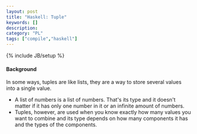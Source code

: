 ```yaml
--- 
layout: post 
title: "Haskell: Tuple" 
keywords: [] 
description: 
category: "PL"
tags: ["compile","haskell"] 
--- 
```

{% include JB/setup %}

#### Background
In some ways, tuples are like lists, they are a way to store several values into
a single value.
- A list of numbers is a list of numbers. That's its type and it doesn't matter
  if it has only one number in it or an infinite amount of numbers.
- Tuples, however, are used when you know exactly how many values you want to
  combine and its type depends on how many components it has and the types of
  the components.
